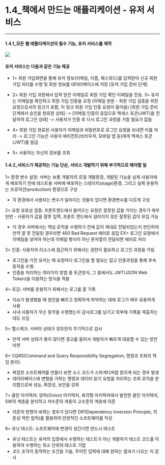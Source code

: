 # 1.4\_책에서 만드는 애플리케이션 - 유저 서비스

---

#### 1.4.1\_모든 웹 애플리케이션의 필수 기능, 유저 서비스를 제작

![](https://images.velog.io/images/minj9_6/post/e09d22a7-87b0-43e0-84f0-ee6b65711c4c/image.png)

#### 유저 서비스는 다음과 같은 기능 제공

- 1> 회원 가입화면을 통해 유저 정보(이메일, 이름, 패스워드)를 입력받아 신규 회원 가입 처리를 수행 및 회원 정보를 데이터베이스에 저장
  [유저 가입 준비 단계]

- 2> 회원 가입 과정에서 입력 받은 이메일로 회원 가입 확인 이메일을 전송. 3> 유저는 이메일을 확인하고 회원 가입 인증을 요청 (이메일 본문 - 회원 가입 검증을 위한 요청으로서의 링크가 포함, 이 링크 회원 가입 인증 요청이 들어옴)
  [회원 가입 준비 단계에서 승인을 완료한 상태] -> [이메일 인증의 응답으로 액세스 토큰(JWT)을 전달하여 로그인 상태]
  -> 사용자가 인증 후 다시 로그인 과정을 거칠 필요가 없음
- 4> 회원 가입 완료된 사용자가 이메일과 비밀번호로 로그인 요청을 보내면 이를 처리
  -> 로그인 기능은 사용자 에이전트(브라우저, 모바일 앱 등)에게 액세스 토큰(JWT)를 발급

- 5> 사용자는 자신의 정보를 조회

#### 1.4.2\_서비스가 제공하는 기능 단순, 서비스 개발하기 위해 부가적으로 해야할 일

1> 환경 변수 설정:
서버는 보통 개발자의 로컬 개발환경, 개발된 기능을 실제 사용자에게 배포하기 전에 테스트용 서버에 배포하는 스테이지(stage)환경, 그리고 실제 운용하는 프로덕션(production) 환경으로 구성

- 각 환경에서 사용되는 변수가 달라지는 것들이 있다면 환경변수를 다르게 구성

2> 요청 유효성 검증:
프론트엔드에서 들어오는 요청은 잘못된 값을 가지는 경우가 매우 빈번 - 사용자가 값을 잘못 입력, 프론트 엔드에서 걸러지지 않은 잘못된 값이 유입 가능

- 이 경우 서버에서는 핵심 로직을 수행하기 전에 값이 제대로 전달되었는지 판단하여 만약 잘 못 전달된 경우라면 400 Bad Request 에러로 응답
  EX> 로그인 요청에서 이메일을 넣어야 하는데 이메일 형식이 아닌 문자열이 전달되면 에러로 처리

3> 인증:
사용자의 리소스에 접근하기 위해서는 권한이 필요하고 로그인 과정을 거침

- 로그인을 거친 유저는 매 요청마다 로그인을 할 필요는 없고 인증과정을 통해 후속 동작을 수행.
- 인증을 처리하는 여러가지 방법 중 토큰방식, 그 중에서도 JWT(JSON Web Token)을 이용하는 방식을 적용

4> 로깅:
서버를 운용하기 위해서는 로그를 잘 기록

- 이슈가 발생했을 때 원인을 빠르고 정확하게 파악하는 데에 로그가 매우 유용하게 사용
- 사내 사용자가 무슨 동작을 수행했는지 감사로그를 남기고 외부에 기록을 제출하는데도 쓰임

5> 헬스체크:
서버의 상태가 양호한지 주기적으로 검사

- 만약 서버 상태가 좋지 않다면 경고를 울려서 개발자가 빠르게 대응할 수 있는 방안 마련

6> CQRS(Command and Query Responsibility Segregation, 명령과 조회의 책임 분리):

- 복잡한 소프트웨어를 만들다 보면 소스 코드가 스파게티처럼 얽히게 되는 경우 발생
- 데이터베이스에 변형을 가하는 명령과 데이터 읽기 요청을 처리하는 조회 로직을 분리함으로써 성능, 확장성, 보안을 강화

7> 클린 아키텍처:
양파(Onion) 아키텍처, 육각형 아키텍처에서 발전한 클린 아키텍처, SW의 계층을 분리하고 저수준의 계층이 고수준의 계층에 의존

- 의존의 방향이 바뀌는 경우가 있다면 DIP(Dependency Inversion Principle, 의존성 역전 법칙)를 활용하여 안정적인 소프트웨어를 작성

8> 유닛 테스트:
소프트웨어에 변경이 생긴다면 반드시 테스트

- 유닛 테스트는 유저의 입장에서 수행하는 테스트가 아닌 개발자가 테스트 코드를 이용하여 수행하는 최소 단위의 테스트 기법
- 코드 조각이 동작하는 조건을 기술, 주어진 입력에 대해 원하는 결과가 나오는 지 검사
